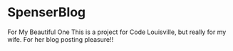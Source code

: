 # SpenserBlog
For My Beautiful One
This is a project for Code Louisville, but really for my wife. 
For her blog posting pleasure!!
